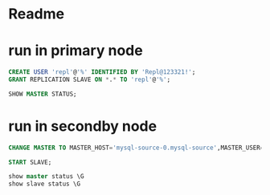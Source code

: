 # Readme

# run in primary node
```sql
CREATE USER 'repl'@'%' IDENTIFIED BY 'Repl@123321!';
GRANT REPLICATION SLAVE ON *.* TO 'repl'@'%';

SHOW MASTER STATUS;
```

# run in secondby node

```sql
CHANGE MASTER TO MASTER_HOST='mysql-source-0.mysql-source',MASTER_USER='repl',MASTER_PASSWORD='Repl@123321!',MASTER_LOG_FILE='mysql-bin.000000',MASTER_LOG_POS=0;

START SLAVE;

show master status \G
show slave status \G
```



